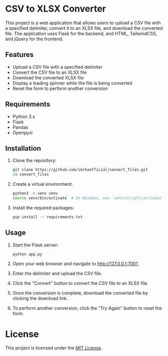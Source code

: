 # CSV to XLSX Converter

This project is a web application that allows users to upload a CSV file with a specified delimiter, convert it to an XLSX file, and download the converted file. The application uses Flask for the backend, and HTML, TailwindCSS, and jQuery for the frontend.

## Features

- Upload a CSV file with a specified delimiter
- Convert the CSV file to an XLSX file
- Download the converted XLSX file
- Display a loading spinner while the file is being converted
- Reset the form to perform another conversion

## Requirements

- Python 3.x
- Flask
- Pandas
- Openpyxl

## Installation

1. Clone the repository:
    ```sh
    git clone https://github.com/imrkaofficial/convert_files.git
    cd convert_files


2. Create a virtual environment:
    ```sh
    python3 -m venv venv
    source venv/bin/activate  # On Windows, use `venv\Scripts\activate`


3. Install the required packages:
    ```sh
    pip install -r requirements.txt


## Usage

1. Start the Flask server:
    ```sh
    python app.py

2. Open your web browser and navigate to http://127.0.0.1:7001.

3. Enter the delimiter and upload the CSV file.

4. Click the "Convert" button to convert the CSV file to an XLSX file.

5. Once the conversion is complete, download the converted file by clicking the download link.

6. To perform another conversion, click the "Try Again" button to reset the form.

 
# License
This project is licensed under the [MIT License](/LICENSE).
